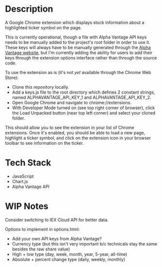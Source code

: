# Description

A Google Chrome extension which displays stock information about a highlighted ticker symbol on the page. 

This is currently operational, though a file with Alpha Vantage API keys needs to be manually added to the project's root folder in order to use it. These keys will always have to be manually generated through the [Alpha Vantage website](https://www.alphavantage.co/support/#api-key), but I'm currently adding the ability for users to add their keys through the extension options interface rather than through the source code.

To use the extension as is (it's not *yet* available through the Chrome Web Store):

* Clone this repository locally.
* Add a keys.js file to the root directory which defines 2 constant strings, named ALPHAVANTAGE_API_KEY_1 and ALPHAVANTAGE_API_KEY_2.
* Open Google Chrome and navigate to chrome://extensions.
* With Developer Mode turned on (see top right corner of browser), click the Load Unpacked button (near top left corner) and select your cloned folder.

This should allow you to see the extension in your list of Chrome extensions. Once it's enabled, you should be able to load a new page, highlight a ticker symbol, and click on the extension icon in your browser toolbar to see information on the ticker.

# Tech Stack

* JavaScript
* Chart.js
* Alpha Vantage API

# WIP Notes

Consider switching to IEX Cloud API for better data.

Options to implement in options.html:

* Add your own API keys from Alpha Vantage?
* Currency type (but this isn't very important b/c technicals stay the same besides the raw share value)
* High + low type (day, week, month, year, 5-year, all-time)
* Absolute + percent change type (daily, weekly, monthly)
